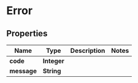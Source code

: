 
# Error

## Properties
Name | Type | Description | Notes
------------ | ------------- | ------------- | -------------
**code** | **Integer** |  | 
**message** | **String** |  | 




